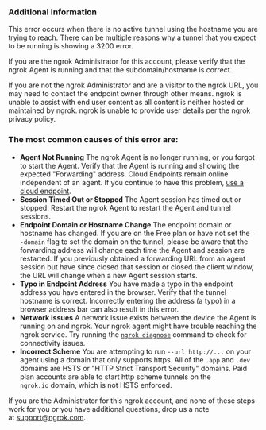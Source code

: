 ### Additional Information

This error occurs when there is no active tunnel using the hostname you are trying to reach. There can be multiple reasons why a tunnel that you expect to be running is showing a 3200 error.

If you are the ngrok Administrator for this account, please verify that the ngrok Agent is running and that the subdomain/hostname is correct.

If you are not the ngrok Administrator and are a visitor to the ngrok URL, you may need to contact the endpoint owner through other means.
ngrok is unable to assist with end user content as all content is neither hosted or maintained by ngrok. ngrok is unable to provide user details per the ngrok privacy policy.

### The most common causes of this error are:

- **Agent Not Running** The ngrok Agent is no longer running, or you forgot to start the Agent. Verify that the Agent is running and showing the expected "Forwarding" address. Cloud Endpoints remain online independent of an agent. If you continue to have this problem, [use a cloud endpoint](/docs/network-edge/cloud-endpoints/).
- **Session Timed Out or Stopped** The Agent session has timed out or stopped. Restart the ngrok Agent to restart the Agent and tunnel sessions.
- **Endpoint Domain or Hostname Change** The endpoint domain or hostname has changed. If you are on the Free plan or have not set the `--domain` flag to set the domain on the tunnel, please be aware that the forwarding address will change each time the Agent and session are restarted. If you previously obtained a forwarding URL from an agent session but have since closed that session or closed the client window, the URL will change when a new Agent session starts.
- **Typo in Endpoint Address** You have made a typo in the endpoint address you have entered in the browser. Verify that the tunnel hostname is correct. Incorrectly entering the address (a typo) in a browser address bar can also result in this error.
- **Network Issues** A network issue exists between the device the Agent is running on and ngrok. Your ngrok agent might have trouble reaching the ngrok service. Try running the [`ngrok diagnose`](/docs/agent/cli/#ngrok-diagnose) command to check for connectivity issues.
- **Incorrect Scheme** You are attempting to run `--url http://...` on your agent using a domain that only supports https. All of the `.app` and `.dev` domains are HSTS or "HTTP Strict Transport Security" domains. Paid plan accounts are able to start http scheme tunnels on the `ngrok.io` domain, which is not HSTS enforced.

If you are the Administrator for this ngrok account, and none of these steps work for you or you have additional questions, drop us a note at [support@ngrok.com](mailto:support@ngrok.com?subject=Help%20with%20ngrok%203200%20error).
